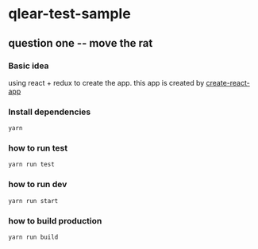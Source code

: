 # qlear-test-sample
## question one -- move the rat

### Basic idea
using react + redux to create the app. this app is created by [create-react-app](https://github.com/facebookincubator/create-react-app)
 
### Install dependencies
`yarn`
 
### how to run test
`yarn run test`

### how to run dev
`yarn run start`

### how to build production
`yarn run build`
